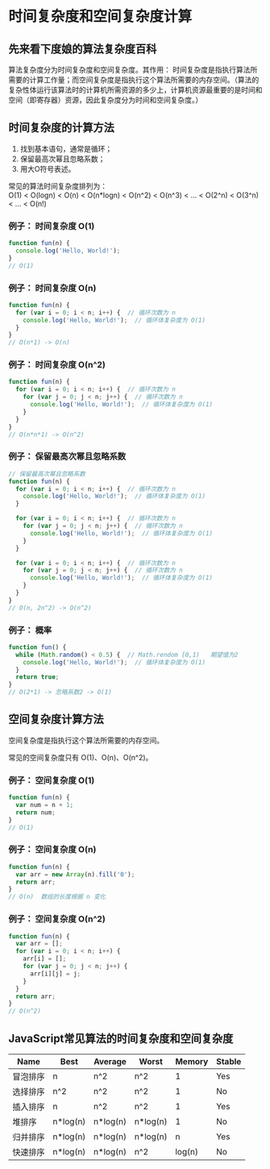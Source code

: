 # 时间复杂度和空间复杂度计算

## 先来看下度娘的算法复杂度百科

算法复杂度分为时间复杂度和空间复杂度。其作用： 时间复杂度是指执行算法所需要的计算工作量；而空间复杂度是指执行这个算法所需要的内存空间。（算法的复杂性体运行该算法时的计算机所需资源的多少上，计算机资源最重要的是时间和空间（即寄存器）资源，因此复杂度分为时间和空间复杂度。）

## 时间复杂度的计算方法

1. 找到基本语句，通常是循环；
2. 保留最高次幂且忽略系数；
3. 用大O符号表述。

常见的算法时间复杂度排列为：  
O(1) < O(logn) < O(n) < O(n*logn) < O(n^2) < O(n^3) < ... < O(2^n) < O(3^n) < ... < O(n!)

### 例子： 时间复杂度 O(1)

```js
function fun(n) {
  console.log('Hello, World!');
}
// O(1)
```

### 例子： 时间复杂度 O(n)

```js
function fun(n) {
  for (var i = 0; i < n; i++) {  // 循环次数为 n
    console.log('Hello, World!');  // 循环体复杂度为 O(1)
  }
}
// O(n*1) -> O(n)
```

### 例子： 时间复杂度 O(n^2)

```js
function fun(n) {
  for (var i = 0; i < n; i++) {  // 循环次数为 n
    for (var j = 0; j < n; j++) {  // 循环次数为 n
      console.log('Hello, World!');  // 循环体复杂度为 O(1)
    }
  }
}
// O(n*n*1) -> O(n^2)
```

### 例子： 保留最高次幂且忽略系数

```js
// 保留最高次幂且忽略系数
function fun(n) {
  for (var i = 0; i < n; i++) {  // 循环次数为 n
    console.log('Hello, World!');  // 循环体复杂度为 O(1)
  }

  for (var i = 0; i < n; i++) {  // 循环次数为 n
    for (var j = 0; j < n; j++) {  // 循环次数为 n
      console.log('Hello, World!');  // 循环体复杂度为 O(1)
    }
  }

  for (var i = 0; i < n; i++) {  // 循环次数为 n
    for (var j = 0; j < n; j++) {  // 循环次数为 n
      console.log('Hello, World!');  // 循环体复杂度为 O(1)
    }
  }
}
// O(n, 2n^2) -> O(n^2)
```

### 例子： 概率

```js
function fun() {
  while (Math.random() < 0.5) {  // Math.rendom [0,1)   期望值为2
    console.log('Hello, World!');  // 循环体复杂度为 O(1)
  }
  return true;
}
// O(2*1) -> 忽略系数2 -> O(1)
```

## 空间复杂度计算方法

空间复杂度是指执行这个算法所需要的内存空间。

常见的空间复杂度只有 O(1)、O(n)、O(n^2)。

### 例子： 空间复杂度 O(1)

```js
function fun(n) {
  var num = n + 1;
  return num;
}
// O(1)
```

### 例子： 空间复杂度 O(n)

```js
function fun(n) {
  var arr = new Array(n).fill('0');
  return arr;
}
// O(n)  数组的长度根据 n 变化
```

### 例子： 空间复杂度 O(n^2)

```js
function fun(n) {
  var arr = [];
  for (var i = 0; i < n; i++) {
    arr[i] = [];
    for (var j = 0; j < n; j++) {
      arr[i][j] = j;
    }
  }
  return arr;
}
// O(n^2)
```

## JavaScript常见算法的时间复杂度和空间复杂度

| Name | Best | Average | Worst | Memory | Stable |
|-|-|-|-|-|-|
|冒泡排序|n|n^2|n^2|1|Yes|
|选择排序|n^2|n^2|n^2|1|No|
|插入排序|n|n^2|n^2|1|Yes|
|堆排序|n*log(n)|n*log(n)|n*log(n)|1|No|
|归并排序|n*log(n)|n*log(n)|n*log(n)|n|Yes|
|快速排序|n*log(n)|n*log(n)|n^2|log(n)|No|

<br />
